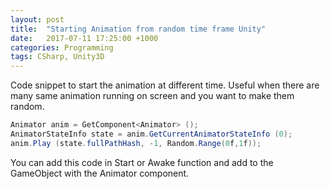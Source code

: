 ```yaml
---
layout: post
title:  "Starting Animation from random time frame Unity"
date:   2017-07-11 17:25:00 +1000
categories: Programming
tags: CSharp, Unity3D
---
```

Code snippet to start the animation at different time. Useful when there are many same animation running on screen and you want to make them random.

```csharp
Animator anim = GetComponent<Animator> ();
AnimatorStateInfo state = anim.GetCurrentAnimatorStateInfo (0);
anim.Play (state.fullPathHash, -1, Random.Range(0f,1f));
```

You can add this code in Start or Awake function and add to the GameObject with the Animator component.
